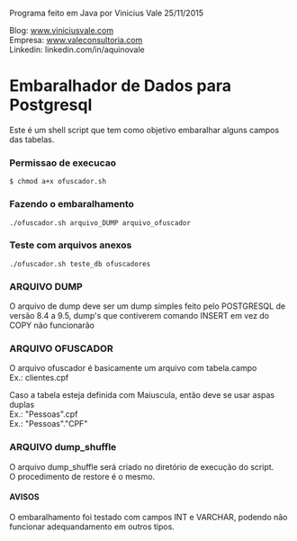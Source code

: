 Programa feito em Java por Vinicius Vale 25/11/2015

Blog: www.viniciusvale.com <br/> 
Empresa: www.valeconsultoria.com <br />
Linkedin: linkedin.com/in/aquinovale

# Embaralhador de Dados para Postgresql
Este é um shell script que tem como objetivo embaralhar alguns campos das tabelas.


### Permissao de execucao
```
$ chmod a+x ofuscador.sh
```

### Fazendo o embaralhamento
```
./ofuscador.sh arquivo_DUMP arquivo_ofuscador
```

### Teste com arquivos anexos
```
./ofuscador.sh teste_db ofuscadores
```


### ARQUIVO DUMP
O arquivo de dump deve ser um dump simples feito pelo POSTGRESQL de versão 8.4 a 9.5, 
dump's que contiverem comando INSERT em vez do COPY não funcionarão


### ARQUIVO OFUSCADOR
O arquivo ofuscador é basicamente um arquivo com tabela.campo <br/>
Ex.: clientes.cpf <br/>

Caso a tabela esteja definida com Maiuscula, então deve se usar aspas duplas <br/>
Ex.: "Pessoas".cpf <br/>
Ex.: "Pessoas"."CPF" <br/>


### ARQUIVO dump_shuffle
O arquivo dump_shuffle será criado no diretório de execução do script.<br/>
O procedimento de restore é o mesmo.


#### AVISOS
O embaralhamento foi testado com campos INT e VARCHAR, podendo não funcionar adequandamento em outros tipos.



















